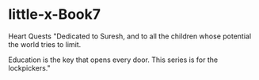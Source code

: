 # little-x-Book7
Heart Quests
"Dedicated to Suresh,
and to all the children whose potential
the world tries to limit.

Education is the key that opens every door.
This series is for the lockpickers."
